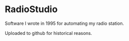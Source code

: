 # RadioStudio
Software I wrote in 1995 for automating my radio station.

Uploaded to github for historical reasons.